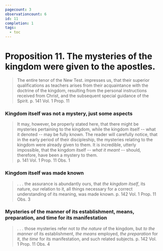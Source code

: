 ```yaml
---
pagecount: 3
observationcount: 6
id: 11
completion: 1
tags:
  - toc
---
```

# Proposition 11. The mysteries of the kingdom were given to the apostles.

> The entire tenor of the New Test. impresses us, that their superior qualifications as teachers arises from their acquaintance with the doctrine of the kingdom, resulting from the personal instructions received from Christ, and the subsequent special guidance of the Spirit.
> p. 141 Vol. 1 Prop. 11 

### Kingdom itself was not a mystery, just some aspects

> It may, however, be properly stated here, that there might be mysteries pertaining to the kingdom, while the kingdom itself -- what it denoted -- may be fully known.  The reader will carefully notice, that in the early period of their discipleship, the mysteries relating to the kingdom were already given to them.  It is incredible, utterly impossible, that the kingdom itself -- *what it meant* -- should, therefore, have been a mystery to them.  
> p. 141 Vol. 1 Prop. 11 Obs. 1

### Kingdom itself was made known

>. . . the assurance is abundantly ours, that *the kingdom itself*, its nature, our relation to it, all things necessary for a correct understanding of its meaning, was made known.
>p. 142 Vol. 1 Prop. 11 Obs. 3

### Mysteries of the manner of its establishment, means, preparation, and time for its manifestation

> . . . those mysteries refer not *to the nature* of the kingdom, but *to the manner* of its establishment, *the means* employed, *the preparation* for it, *the time* for its manifestation, and such related subjects.
>p. 142 Vol. 1 Prop. 11 Obs. 4 
